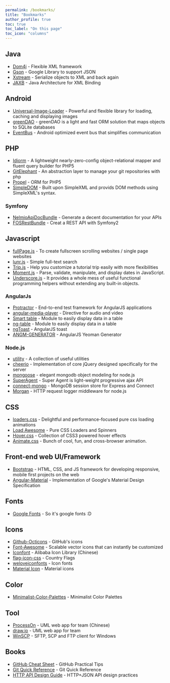 ```yaml
---
permalink: /bookmarks/
title: "Bookmarks"
author_profile: true
toc: true
toc_label: "On this page"
toc_icon: "columns"
---
```


## Java
* [Dom4j](https://dom4j.github.io/) - Flexible XML framework
* [Gson](https://github.com/google/gson) - Google Library to support JSON
* [Xstream](http://x-stream.github.io/index.html) -  Serialize objects to XML and back again
* [JAXB](https://jaxb.java.net/) - Java Architecture for XML Binding

## Android
* [Universal-Image-Loader](https://github.com/nostra13/Android-Universal-Image-Loader) - Powerful and flexible library for loading, caching and displaying images
* [greenDAO](http://greendao-orm.com/) - greenDAO is a light and fast ORM solution that maps objects to SQLite databases
* [EventBus](http://greenrobot.github.io/EventBus/) - Android optimized event bus that simplifies communication

## PHP
* [Idiorm](https://github.com/j4mie/idiorm/) - A lightweight nearly-zero-config object-relational mapper and fluent query builder for PHP5
* [GitElephant](https://github.com/matteosister/GitElephant) - An abstraction layer to manage your git repositories with php
* [Propel](https://github.com/propelorm/Propel) - ORM for PHP5
* [SimpleDOM](https://code.google.com/archive/p/simpledom/) - Built upon SimpleXML and provids DOM methods using SimpleXML's syntax.

### Symfony
* [NelmioApiDocBundle](https://github.com/nelmio/NelmioApiDocBundle) - Generate a decent documentation for your APIs
* [FOSRestBundle](http://symfony.com/doc/current/bundles/FOSRestBundle/index.html) - Creat a REST API with Symfony2

## Javascript
* [fullPage.js](http://alvarotrigo.com/fullPage/) - To create fullscreen scrolling websites / single page websites
* [lunr.js](http://lunrjs.com/) - Simple full-text search
* [Trip.js](http://eragonj.github.io/Trip.js/index.html) - Help you customize a tutorial trip easily with more flexibilities
* [Moment.js](http://momentjs.com/) - Parse, validate, manipulate, and display dates in JavaScript.
* [Underscore.js](http://underscorejs.org/) - It provides a whole mess of useful functional programming helpers without extending any built-in objects.

### AngularJs
* [Protractor](http://angular.github.io/protractor) - End-to-end test framework for AngularJS applications
* [angular-media-player](https://github.com/colthreepv/angular-media-player) - Directive for audio and video
* [Smart table](http://lorenzofox3.github.io/smart-table-website/) - Module to easily display data in a table
* [ng-table](http://esvit.github.io/ng-table/#/) - Module to easily display data in a table
* [ngToast](https://github.com/tameraydin/ngToast) - AngularJS toast
* [ANGM-GENERATOR](http://newaeonweb.com.br/generator-angm/) - AngularJS Yeoman Generator

### Node.js
* [utility](https://github.com/node-modules/utility) - A collection of useful utilities
* [cheerio](https://github.com/cheeriojs/cheerio) - Implementation of core jQuery designed specifically for the server
* [mongoose](http://mongoosejs.com/) - elegant mongodb object modeling for node.js
* [SuperAgent](http://visionmedia.github.io/superagent/) - Super Agent is light-weight progressive ajax API
* [connect-mongo](https://github.com/kcbanner/connect-mongo) - MongoDB session store for Express and Connect
* [Morgan](https://github.com/expressjs/morgan) - HTTP request logger middleware for node.js

## CSS
* [loaders.css](https://connoratherton.com/loaders) - Delightful and performance-focused pure css loading animations
* [Load Awesome](http://github.danielcardoso.net/load-awesome/animations.html) - Pure CSS Loaders and Spinners
* [Hover.css](http://ianlunn.github.io/Hover/) - Collection of CSS3 powered hover effects
* [Animate.css](https://github.com/daneden/animate.css) - Bunch of cool, fun, and cross-browser animation.

## Front-end web UI/Framework
* [Bootstrap](http://getbootstrap.com/) - HTML, CSS, and JS framework for developing responsive, mobile first projects on the web
* [Angular-Material](https://material.angularjs.org/latest/) - Implementation of Google's Material Design Specification

## Fonts
* [Google Fonts](https://www.google.com/fonts) - So it's google fonts :D

## Icons
* [Github-Octicons](https://octicons.github.com/) - GitHub's icons
* [Font-Awesome](https://fortawesome.github.io/Font-Awesome/) - Scalable vector icons that can instantly be customized
* [Iconfont](http://www.iconfont.cn/) - Alibaba Icon Library (Chinese)
* [flag-icon-css](http://lipis.github.io/flag-icon-css/) - Country Flags
* [weloveiconfonts](http://weloveiconfonts.com/) - Icon fonts
* [Material Icon](https://design.google.com/icons/#ic_accessibility) - Material icons

## Color
* [Minimalist-Color-Palettes](https://www.behance.net/gallery/32154055/Minimalist-Color-Palettes-2015) - Minimalist Color Palettes

## Tool
* [ProcessOn](https://www.processon.com/) - UML web app for team (Chinese)
* [draw.io](https://www.draw.io/) - UML web app for team
* [WinSCP](https://winscp.net/eng/download.php) - SFTP, SCP and FTP client for Windows

## Books
* [GitHub Cheat Sheet](https://github.com/tiimgreen/github-cheat-sheet) - GitHub Practical Tips
* [Git Quick Reference](http://jonas.nitro.dk/git/quick-reference.html) - Git Quick Reference
* [HTTP API Design Guide](https://geemus.gitbooks.io/http-api-design/content/en/index.html) - HTTP+JSON API design practices
